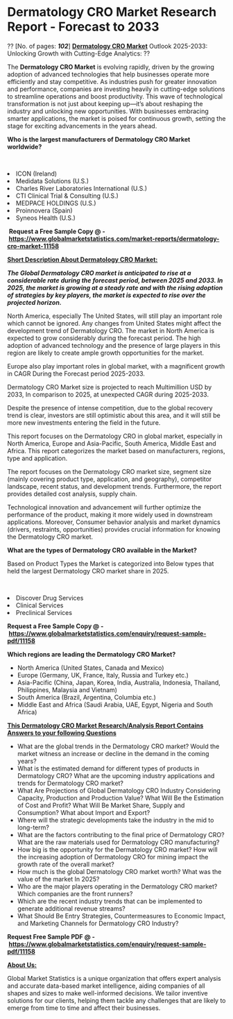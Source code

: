 <H1>Dermatology CRO Market Research Report - Forecast to 2033</H1><p>?? [No. of pages:&nbsp;<strong><em>102</em></strong>]&nbsp;<strong><a href="https://www.globalmarketstatistics.com/market-reports/dermatology-cro-market-11158">Dermatology CRO&nbsp;Market</a></strong>&nbsp;Outlook 2025-2033: Unlocking Growth with Cutting-Edge Analytics: ??</p><p>The <strong>Dermatology CRO Market</strong> is evolving rapidly, driven by the growing adoption of advanced technologies that help businesses operate more efficiently and stay competitive. As industries push for greater innovation and performance, companies are investing heavily in cutting-edge solutions to streamline operations and boost productivity. This wave of technological transformation is not just about keeping up&mdash;it&rsquo;s about reshaping the industry and unlocking new opportunities. With businesses embracing smarter applications, the market is poised for continuous growth, setting the stage for exciting advancements in the years ahead.</p><p><strong>Who is the largest manufacturers of Dermatology CRO Market worldwide?</strong></p><p>&nbsp;<li>ICON (Ireland)<li> Medidata Solutions (U.S.)<li> Charles River Laboratories International (U.S.)<li> CTI Clinical Trial & Consulting (U.S.)<li> MEDPACE HOLDINGS (U.S.)<li> Proinnovera (Spain)<li> Syneos Health (U.S.)</p><p>&nbsp;<strong>Request a Free Sample Copy @ -&nbsp;<a href="https://www.globalmarketstatistics.com/market-reports/dermatology-cro-market-11158">https://www.globalmarketstatistics.com/market-reports/dermatology-cro-market-11158</a></strong></p><p><strong><u>Short Description About Dermatology CRO Market:</u></strong></p><p><strong><em>The Global Dermatology CRO market is anticipated to rise at a considerable rate during the forecast period, between 2025 and 2033. In 2025, the market is growing at a steady rate and with the rising adoption of strategies by key players, the market is expected to rise over the projected horizon.</em></strong></p><p>North America, especially The United States, will still play an important role which cannot be ignored. Any changes from United States might affect the development trend of Dermatology CRO. The market in North America is expected to grow considerably during the forecast period. The high adoption of advanced technology and the presence of large players in this region are likely to create ample growth opportunities for the market.</p><p>Europe also play important roles in global market, with a magnificent growth in CAGR During the Forecast period 2025-2033.</p><p>Dermatology CRO Market size is projected to reach Multimillion USD by 2033, In comparison to 2025, at unexpected CAGR during 2025-2033.</p><p>Despite the presence of intense competition, due to the global recovery trend is clear, investors are still optimistic about this area, and it will still be more new investments entering the field in the future.</p><p>This report focuses on the Dermatology CRO in global market, especially in North America, Europe and Asia-Pacific, South America, Middle East and Africa. This report categorizes the market based on manufacturers, regions, type and application.</p><p>The report focuses on the Dermatology CRO market size, segment size (mainly covering product type, application, and geography), competitor landscape, recent status, and development trends. Furthermore, the report provides detailed cost analysis, supply chain.</p><p>Technological innovation and advancement will further optimize the performance of the product, making it more widely used in downstream applications. Moreover, Consumer behavior analysis and market dynamics (drivers, restraints, opportunities) provides crucial information for knowing the Dermatology CRO market.</p><p><strong>What are the types of Dermatology CRO available in the Market?</strong></p><p>Based on Product Types the Market is categorized into Below types that held the largest Dermatology CRO market share in 2025.</p><p>&nbsp;<li>Discover Drug Services<li> Clinical Services<li> Preclinical Services&nbsp;</p><p><strong>Request a Free Sample Copy @ -&nbsp;<a href="https://www.globalmarketstatistics.com/enquiry/request-sample-pdf/11158">https://www.globalmarketstatistics.com/enquiry/request-sample-pdf/11158</a></strong></p><p><strong>Which regions are leading the Dermatology CRO Market?</strong></p><ul><li>North America (United States, Canada and Mexico)</li><li>Europe (Germany, UK, France, Italy, Russia and Turkey etc.)</li><li>Asia-Pacific (China, Japan, Korea, India, Australia, Indonesia, Thailand, Philippines, Malaysia and Vietnam)</li><li>South America (Brazil, Argentina, Columbia etc.)</li><li>Middle East and Africa (Saudi Arabia, UAE, Egypt, Nigeria and South Africa)</li></ul><p><strong><u>This Dermatology CRO Market Research/Analysis Report Contains Answers to your following Questions</u></strong></p><ul><li>What are the global trends in the Dermatology CRO market? Would the market witness an increase or decline in the demand in the coming years?</li><li>What is the estimated demand for different types of products in Dermatology CRO? What are the upcoming industry applications and trends for Dermatology CRO market?</li><li>What Are Projections of Global Dermatology CRO Industry Considering Capacity, Production and Production Value? What Will Be the Estimation of Cost and Profit? What Will Be Market Share, Supply and Consumption? What about Import and Export?</li><li>Where will the strategic developments take the industry in the mid to long-term?</li><li>What are the factors contributing to the final price of Dermatology CRO? What are the raw materials used for Dermatology CRO manufacturing?</li><li>How big is the opportunity for the Dermatology CRO market? How will the increasing adoption of Dermatology CRO for mining impact the growth rate of the overall market?</li><li>How much is the global Dermatology CRO market worth? What was the value of the market In 2025?</li><li>Who are the major players operating in the Dermatology CRO market? Which companies are the front runners?</li><li>Which are the recent industry trends that can be implemented to generate additional revenue streams?</li><li>What Should Be Entry Strategies, Countermeasures to Economic Impact, and Marketing Channels for Dermatology CRO Industry?</li></ul><p><strong>Request Free Sample PDF @ -&nbsp;<a href="https://www.globalmarketstatistics.com/enquiry/request-sample-pdf/11158">https://www.globalmarketstatistics.com/enquiry/request-sample-pdf/11158</a></strong></p><p><strong><u>About Us:</u></strong></p><p>Global Market Statistics&nbsp;is a unique organization that offers expert analysis and accurate data-based market intelligence, aiding companies of all shapes and sizes to make well-informed decisions. We tailor inventive solutions for our clients, helping them tackle any challenges that are likely to emerge from time to time and affect their businesses.</p>
